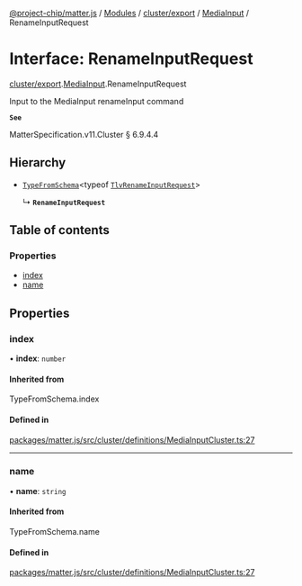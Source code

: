 [@project-chip/matter.js](../README.md) / [Modules](../modules.md) / [cluster/export](../modules/cluster_export.md) / [MediaInput](../modules/cluster_export.MediaInput.md) / RenameInputRequest

# Interface: RenameInputRequest

[cluster/export](../modules/cluster_export.md).[MediaInput](../modules/cluster_export.MediaInput.md).RenameInputRequest

Input to the MediaInput renameInput command

**`See`**

MatterSpecification.v11.Cluster § 6.9.4.4

## Hierarchy

- [`TypeFromSchema`](../modules/tlv_export.md#typefromschema)\<typeof [`TlvRenameInputRequest`](../modules/cluster_export.MediaInput.md#tlvrenameinputrequest)\>

  ↳ **`RenameInputRequest`**

## Table of contents

### Properties

- [index](cluster_export.MediaInput.RenameInputRequest.md#index)
- [name](cluster_export.MediaInput.RenameInputRequest.md#name)

## Properties

### index

• **index**: `number`

#### Inherited from

TypeFromSchema.index

#### Defined in

[packages/matter.js/src/cluster/definitions/MediaInputCluster.ts:27](https://github.com/project-chip/matter.js/blob/558e12c94a201592c28c7bc0743705360b3e5ca6/packages/matter.js/src/cluster/definitions/MediaInputCluster.ts#L27)

___

### name

• **name**: `string`

#### Inherited from

TypeFromSchema.name

#### Defined in

[packages/matter.js/src/cluster/definitions/MediaInputCluster.ts:27](https://github.com/project-chip/matter.js/blob/558e12c94a201592c28c7bc0743705360b3e5ca6/packages/matter.js/src/cluster/definitions/MediaInputCluster.ts#L27)
